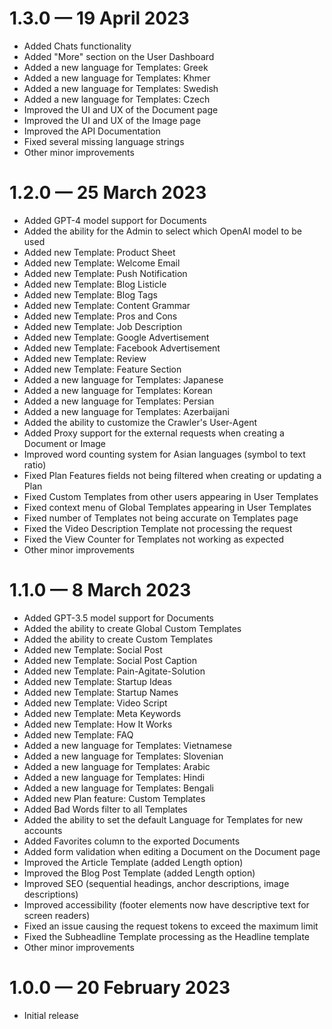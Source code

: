 # 1.3.0 — 19 April 2023
- Added Chats functionality
- Added "More" section on the User Dashboard
- Added a new language for Templates: Greek
- Added a new language for Templates: Khmer
- Added a new language for Templates: Swedish
- Added a new language for Templates: Czech
- Improved the UI and UX of the Document page
- Improved the UI and UX of the Image page
- Improved the API Documentation
- Fixed several missing language strings
- Other minor improvements

# 1.2.0 — 25 March 2023
- Added GPT-4 model support for Documents
- Added the ability for the Admin to select which OpenAI model to be used
- Added new Template: Product Sheet
- Added new Template: Welcome Email
- Added new Template: Push Notification
- Added new Template: Blog Listicle
- Added new Template: Blog Tags
- Added new Template: Content Grammar
- Added new Template: Pros and Cons
- Added new Template: Job Description
- Added new Template: Google Advertisement
- Added new Template: Facebook Advertisement
- Added new Template: Review
- Added new Template: Feature Section
- Added a new language for Templates: Japanese
- Added a new language for Templates: Korean
- Added a new language for Templates: Persian
- Added a new language for Templates: Azerbaijani
- Added the ability to customize the Crawler's User-Agent
- Added Proxy support for the external requests when creating a Document or Image
- Improved word counting system for Asian languages (symbol to text ratio)
- Fixed Plan Features fields not being filtered when creating or updating a Plan
- Fixed Custom Templates from other users appearing in User Templates
- Fixed context menu of Global Templates appearing in User Templates
- Fixed number of Templates not being accurate on Templates page
- Fixed the Video Description Template not processing the request
- Fixed the View Counter for Templates not working as expected
- Other minor improvements

# 1.1.0 — 8 March 2023
- Added GPT-3.5 model support for Documents
- Added the ability to create Global Custom Templates
- Added the ability to create Custom Templates
- Added new Template: Social Post
- Added new Template: Social Post Caption
- Added new Template: Pain-Agitate-Solution
- Added new Template: Startup Ideas
- Added new Template: Startup Names
- Added new Template: Video Script
- Added new Template: Meta Keywords
- Added new Template: How It Works
- Added new Template: FAQ
- Added a new language for Templates: Vietnamese
- Added a new language for Templates: Slovenian
- Added a new language for Templates: Arabic
- Added a new language for Templates: Hindi
- Added a new language for Templates: Bengali
- Added new Plan feature: Custom Templates
- Added Bad Words filter to all Templates
- Added the ability to set the default Language for Templates for new accounts
- Added Favorites column to the exported Documents
- Added form validation when editing a Document on the Document page
- Improved the Article Template (added Length option)
- Improved the Blog Post Template (added Length option)
- Improved SEO (sequential headings, anchor descriptions, image descriptions)
- Improved accessibility (footer elements now have descriptive text for screen readers)
- Fixed an issue causing the request tokens to exceed the maximum limit
- Fixed the Subheadline Template processing as the Headline template
- Other minor improvements

# 1.0.0 — 20 February 2023
- Initial release
